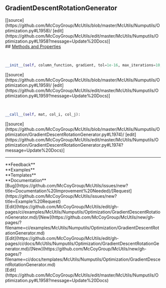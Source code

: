 ## <a id="McUtils.Numputils.Optimization.GradientDescentRotationGenerator">GradientDescentRotationGenerator</a> 

<div class="docs-source-link" markdown="1">
[[source](https://github.com/McCoyGroup/McUtils/blob/master/McUtils/Numputils/Optimization.py#L1958)/
[edit](https://github.com/McCoyGroup/McUtils/edit/master/McUtils/Numputils/Optimization.py#L1958?message=Update%20Docs)]
</div>









<div class="collapsible-section">
 <div class="collapsible-section collapsible-section-header" markdown="1">
## <a class="collapse-link" data-toggle="collapse" href="#methods" markdown="1"> Methods and Properties</a> <a class="float-right" data-toggle="collapse" href="#methods"><i class="fa fa-chevron-down"></i></a>
 </div>
 <div class="collapsible-section collapsible-section-body collapse show" id="methods" markdown="1">
 
<a id="McUtils.Numputils.Optimization.GradientDescentRotationGenerator.__init__" class="docs-object-method">&nbsp;</a> 
```python
__init__(self, column_function, gradient, tol=1e-16, max_iterations=10, damping_parameter=0.9, damping_exponent=1.1, restart_interval=3): 
```
<div class="docs-source-link" markdown="1">
[[source](https://github.com/McCoyGroup/McUtils/blob/master/McUtils/Numputils/Optimization.py#L1959)/
[edit](https://github.com/McCoyGroup/McUtils/edit/master/McUtils/Numputils/Optimization.py#L1959?message=Update%20Docs)]
</div>


<a id="McUtils.Numputils.Optimization.GradientDescentRotationGenerator.__call__" class="docs-object-method">&nbsp;</a> 
```python
__call__(self, mat, col_i, col_j): 
```
<div class="docs-source-link" markdown="1">
[[source](https://github.com/McCoyGroup/McUtils/blob/master/McUtils/Numputils/Optimization/GradientDescentRotationGenerator.py#L1974)/
[edit](https://github.com/McCoyGroup/McUtils/edit/master/McUtils/Numputils/Optimization/GradientDescentRotationGenerator.py#L1974?message=Update%20Docs)]
</div>
 </div>
</div>












---


<div markdown="1" class="text-secondary">
<div class="container">
  <div class="row">
   <div class="col" markdown="1">
**Feedback**   
</div>
   <div class="col" markdown="1">
**Examples**   
</div>
   <div class="col" markdown="1">
**Templates**   
</div>
   <div class="col" markdown="1">
**Documentation**   
</div>
   <div class="col" markdown="1">
   
</div>
   <div class="col" markdown="1">
   
</div>
   <div class="col" markdown="1">
   
</div>
</div>
  <div class="row">
   <div class="col" markdown="1">
[Bug](https://github.com/McCoyGroup/McUtils/issues/new?title=Documentation%20Improvement%20Needed)/[Request](https://github.com/McCoyGroup/McUtils/issues/new?title=Example%20Request)   
</div>
   <div class="col" markdown="1">
[Edit](https://github.com/McCoyGroup/McUtils/edit/gh-pages/ci/examples/McUtils/Numputils/Optimization/GradientDescentRotationGenerator.md)/[New](https://github.com/McCoyGroup/McUtils/new/gh-pages/?filename=ci/examples/McUtils/Numputils/Optimization/GradientDescentRotationGenerator.md)   
</div>
   <div class="col" markdown="1">
[Edit](https://github.com/McCoyGroup/McUtils/edit/gh-pages/ci/docs/McUtils/Numputils/Optimization/GradientDescentRotationGenerator.md)/[New](https://github.com/McCoyGroup/McUtils/new/gh-pages/?filename=ci/docs/templates/McUtils/Numputils/Optimization/GradientDescentRotationGenerator.md)   
</div>
   <div class="col" markdown="1">
[Edit](https://github.com/McCoyGroup/McUtils/edit/master/McUtils/Numputils/Optimization.py#L1958?message=Update%20Docs)   
</div>
   <div class="col" markdown="1">
   
</div>
   <div class="col" markdown="1">
   
</div>
   <div class="col" markdown="1">
   
</div>
</div>
</div>
</div>